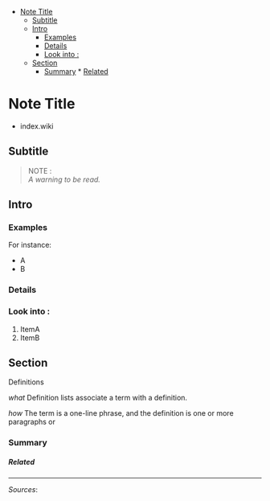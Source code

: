 
<!-- vim-markdown-toc GFM -->
* [Note Title](#note-title)
    * [Subtitle](#subtitle)
    * [Intro](#intro)
        * [Examples](#examples)
        * [Details](#details)
        * [Look into :](#look-into-)
    * [Section](#section)
        * [Summary](#summary)
                * [Related](#related)

<!-- vim-markdown-toc -->

# Note Title

- index.wiki

## Subtitle

> NOTE :  
> *A warning to be read.*

## Intro

### Examples

For instance:
+ A
+ B

### Details

### Look into :

1.  ItemA
2.  ItemB

## Section

Definitions 

*what*
Definition lists associate a term with a definition.

*how*
The term is a one-line phrase, and the definition is one or more paragraphs or

### Summary

##### Related


------------------------------------------------------------------------

*Sources*:

